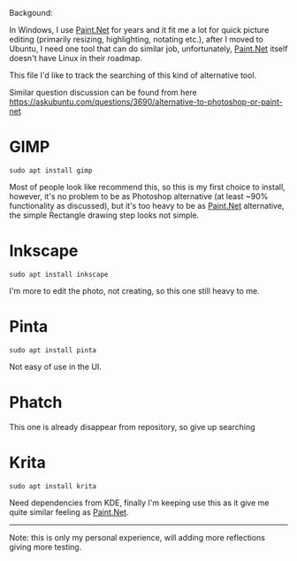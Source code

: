 Backgound:

In Windows, I use [Paint.Net](https://www.getpaint.net/) for years and it fit me a lot for quick picture editing (primarily resizing, highlighting, notating etc.), after I moved to Ubuntu, I need one tool that can do similar job, unfortunately, [Paint.Net](https://www.getpaint.net/) itself doesn't have Linux in their roadmap.

This file I'd like to track the searching of this kind of alternative tool.

Similar question discussion can be found from here https://askubuntu.com/questions/3690/alternative-to-photoshop-or-paint-net

# GIMP

`sudo apt install gimp`

Most of people look like recommend this, so this is my first choice to install, however, it's no problem to be as Photoshop alternative (at least ~90% functionality as discussed), but it's too heavy to be as [Paint.Net](https://www.getpaint.net/) alternative, the simple Rectangle drawing step looks not simple.

# Inkscape

`sudo apt install inkscape`

I'm more to edit the photo, not creating, so this one still heavy to me.

# Pinta

`sudo apt install pinta`

Not easy of use in the UI.

# Phatch

This one is already disappear from repository, so give up searching

# __Krita__

`sudo apt install krita`

Need dependencies from KDE, finally I'm keeping use this as it give me quite similar feeling as [Paint.Net](https://www.getpaint.net/).

---
Note: this is only my personal experience, will adding more reflections giving more testing.